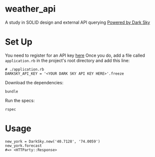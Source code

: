 # weather_api
A study in SOLID design and external API querying
[Powered by Dark Sky](https://darksky.net/poweredby/)

# Set Up
You need to register for an API key [here](https://darksky.net/devs/docs)
Once you do, add a file called `application.rb` in the project's root directory and add this line:
```
# ./application.rb
DARKSKY_API_KEY = '<YOUR DARK SKY API KEY HERE>'.freeze
```
Download the dependencies:
```
bundle
```
Run the specs:
```
rspec
```
# Usage
```
new_york = DarkSky.new('40.7128', '74.0059')
new_york.forecast
#=> <HTTParty::Response>
```
